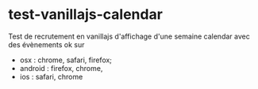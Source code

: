 # test-vanillajs-calendar
Test de recrutement en vanillajs d'affichage d'une semaine calendar avec des évènements
ok sur 
 - osx : chrome, safari, firefox; 
 - android : firefox, chrome, 
 - ios : safari, chrome
